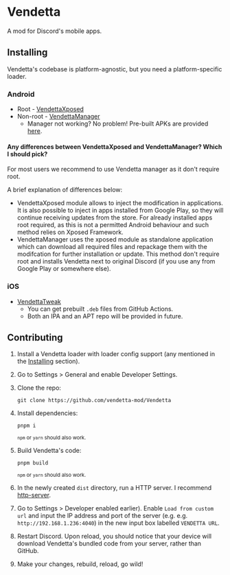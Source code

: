 # Vendetta
A mod for Discord's mobile apps.

## Installing
Vendetta's codebase is platform-agnostic, but you need a platform-specific loader.

### Android
* Root - [VendettaXposed](https://github.com/vendetta-mod/VendettaXposed)
* Non-root - [VendettaManager](https://github.com/vendetta-mod/VendettaManager)
    - Manager not working? No problem! Pre-built APKs are provided [here](https://discord.k6.tf/).

#### Any differences between VendettaXposed and VendettaManager? Which I should pick?
For most users we recommend to use Vendetta manager as it don't require root.
    
A brief explanation of differences below:

* VendettaXposed module allows to inject the modification in applications. It is also possible to inject in apps installed from Google Play, so they will continue receiving updates from the store. For already installed apps root required, as this is not a permitted Android behaviour and such method relies on Xposed Framework.
* VendettaManager uses the xposed module as standalone application which can download all required files and repackage them with the modifcation for further installation or update. This method don't require root and installs Vendetta next to original Discord (if you use any from Google Play or somewhere else).

### iOS
* [VendettaTweak](https://github.com/vendetta-mod/VendettaTweak)
    - You can get prebuilt `.deb` files from GitHub Actions.
    - Both an IPA and an APT repo will be provided in future.

## Contributing
1. Install a Vendetta loader with loader config support (any mentioned in the [Installing](#installing) section).

2. Go to Settings > General and enable Developer Settings.

3. Clone the repo:
    ```
    git clone https://github.com/vendetta-mod/Vendetta
    ```

4. Install dependencies:
    ```
    pnpm i
    ```
    <sup>`npm` or `yarn` should also work.</sup>

5. Build Vendetta's code:
    ```
    pnpm build
    ```
    <sup>`npm` or `yarn` should also work.</sup>

6. In the newly created `dist` directory, run a HTTP server. I recommend [http-server](https://www.npmjs.com/package/http-server).

7. Go to Settings > Developer enabled earlier). Enable `Load from custom url` and input the IP address and port of the server (e.g.  e.g. `http://192.168.1.236:4040`) in the new input box labelled `VENDETTA URL`.

8. Restart Discord. Upon reload, you should notice that your device will download Vendetta's bundled code from your server, rather than GitHub.

9. Make your changes, rebuild, reload, go wild!
